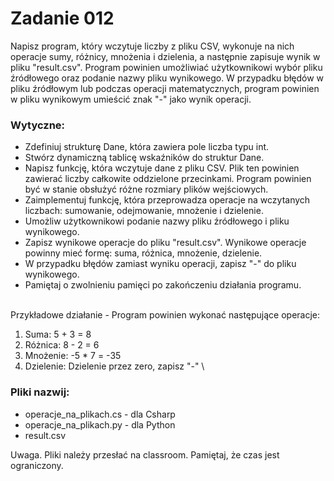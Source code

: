 # Zadanie 012

Napisz program, który wczytuje liczby z pliku CSV, wykonuje na nich operacje sumy, różnicy, mnożenia i dzielenia, a następnie zapisuje wynik w pliku "result.csv". Program powinien umożliwiać użytkownikowi wybór pliku źródłowego oraz podanie nazwy pliku wynikowego. W przypadku błędów w pliku źródłowym lub podczas operacji matematycznych, program powinien w pliku wynikowym umieścić znak "-" jako wynik operacji.

### Wytyczne:
* Zdefiniuj strukturę Dane, która zawiera pole liczba typu int.
* Stwórz dynamiczną tablicę wskaźników do struktur Dane.
* Napisz funkcję, która wczytuje dane z pliku CSV. Plik ten powinien zawierać liczby całkowite oddzielone przecinkami. Program powinien być w stanie obsłużyć różne rozmiary plików wejściowych.
* Zaimplementuj funkcję, która przeprowadza operacje na wczytanych liczbach: sumowanie, odejmowanie, mnożenie i dzielenie.
* Umożliw użytkownikowi podanie nazwy pliku źródłowego i pliku wynikowego.
* Zapisz wynikowe operacje do pliku "result.csv". Wynikowe operacje powinny mieć formę: suma, różnica, mnożenie, dzielenie.
* W przypadku błędów zamiast wyniku operacji, zapisz "-" do pliku wynikowego.
* Pamiętaj o zwolnieniu pamięci po zakończeniu działania programu.

\
Przykładowe działanie - Program powinien wykonać następujące operacje:
1. Suma: 5 + 3 = 8
2. Różnica: 8 - 2 = 6
3. Mnożenie: -5 * 7 = -35
4. Dzielenie: Dzielenie przez zero, zapisz "-"
\

### Pliki nazwij:
* operacje_na_plikach.cs - dla Csharp
* operacje_na_plikach.py - dla Python
* result.csv

Uwaga. Pliki należy przesłać na classroom. Pamiętaj, że czas jest ograniczony.